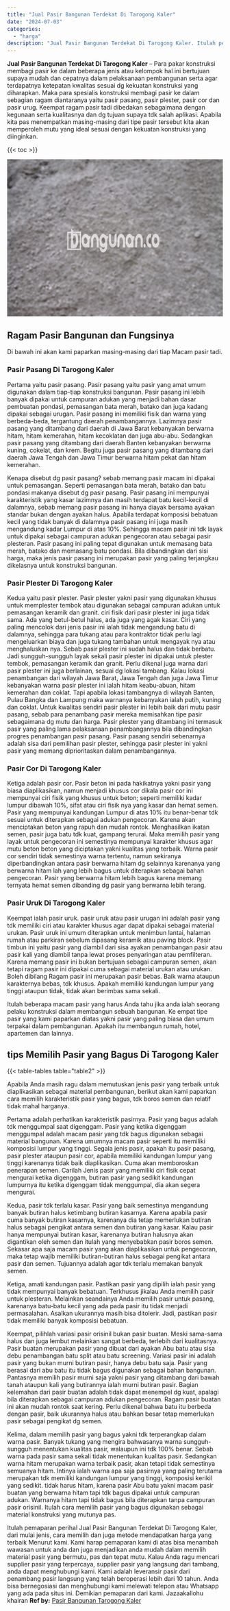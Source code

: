 ```yaml
---
title: "Jual Pasir Bangunan Terdekat Di Tarogong Kaler"
date: "2024-07-03"
categories: 
  - "harga"
description: "Jual Pasir Bangunan Terdekat Di Tarogong Kaler. Itulah pemaparan perihal Jual Pasir Bangunan Terdekat Di Tarogong Kaler, dari mulai jenis, cara memilih dan j..."
---
```


**Jual Pasir Bangunan Terdekat Di Tarogong Kaler** – Para pakar konstruksi membagi pasir ke dalam beberapa jenis atau kelompok hal ini bertujuan supaya mudah dan cepatnya dalam pelaksanaan pembangunan serta agar terdapatnya ketepatan kwalitas sesuai dg kekuatan konstruksi yang diharapkan. Maka para spesialis konstruksi membagi pasir ke dalam sebagian ragam diantaranya yaitu pasir pasang, pasir plester, pasir cor dan pasir urug. Keempat ragam pasir tadi dibedakan sebagaimana dengan kegunaan serta kualitasnya dan dg tujuan supaya tdk salah aplikasi. Apabila kita pas menempatkan masing-masing dari tipe pasir tersebut kita akan memperoleh mutu yang ideal sesuai dengan kekuatan konstruksi yang diinginkan.

{{< toc >}}

![Jual Pasir Bangunan Terdekat Di Tarogong Kaler](/images/jual-pasir-bangunan-20.png)

## Ragam Pasir Bangunan dan Fungsinya

Di bawah ini akan kami paparkan masing-masing dari tiap Macam pasir tadi.

### Pasir Pasang Di Tarogong Kaler

Pertama yaitu pasir pasang. Pasir pasang yaitu pasir yang amat umum digunakan dalam tiap-tiap konstruksi bangunan. Pasir pasang ini lebih banyak dipakai untuk campuran adukan yang menjadi bahan dasar pembuatan pondasi, pemasangan bata merah, batako dan juga kadang dipakai sebagai urugan. Pasir pasang ini memiliki fisik dan warna yang berbeda-beda, tergantung daerah penambangannya. Lazimnya pasir pasang yang ditambang dari daerah di Jawa Barat kebanyakan berwarna hitam, hitam kemerahan, hitam kecoklatan dan juga abu-abu. Sedangkan pasir pasang yang ditambang dari daerah Banten kebanyakan berwarna kuning, cokelat, dan krem. Begitu juga pasir pasang yang ditambang dari daerah Jawa Tengah dan Jawa Timur berwarna hitam pekat dan hitam kemerahan.

Kenapa disebut dg pasir pasang? sebab memang pasir macam ini dipakai untuk pemasangan. Seperti pemasangan bata merah, batako dan batu pondasi makanya disebut dg pasir pasang. Pasir pasang ini mempunyai karakteristik yang kasar lazimnya dan masih terdapat batu kecil-kecil di dalamnya, sebab memang pasir pasang ini hanya diayak bersama ayakan standar bukan dengan ayakan halus. Apabila terdapat komposisi bebatuan kecil yang tidak banyak di dalamnya pasir pasang ini juga masih mengandung kadar Lumpur di atas 10%. Sehingga macam pasir ini tdk layak untuk dipakai sebagai campuran adukan pengecoran atau sebagai pasir plesteran. Pasir pasang ini paling tepat digunakan untuk memasang bata merah, batako dan memasang batu pondasi. Bila dibandingkan dari sisi harga, maka jenis pasir pasang ini merupakan pasir yang paling terjangkau dikelasnya untuk konstruksi bangunan.

### Pasir Plester Di Tarogong Kaler

Kedua yaitu pasir plester. Pasir plester yakni pasir yang digunakan khusus untuk memplester tembok atau digunakan sebagai campuran adukan untuk pemasangan keramik dan granit. ciri fisik dari pasir plester ini juga tidak sama. Ada yang betul-betul halus, ada juga yang agak kasar. Ciri yang paling mencolok dari jenis pasir ini ialah tidak mengandung batu di dalamnya, sehingga para tukang atau para kontraktor tidak perlu lagi mengeluarkan biaya dan juga tukang tambahan untuk mengayak nya atau menghaluskan nya. Sebab pasir plester ini sudah halus dan tidak berbatu. Jadi sungguh-sungguh layak sekali pasir plester ini dipakai untuk plester tembok, pemasangan keramik dan granit. Perlu dikenal juga warna dari pasir plester ini juga berlainan, sesuai dg lokasi tambang. Kalau lokasi penambangan dari wilayah Jawa Barat, Jawa Tengah dan juga Jawa Timur kebanyakan warna pasir plester ini ialah hitam keabu-abuan, hitam kemerahan dan coklat. Tapi apabila lokasi tambangnya di wilayah Banten, Pulau Bangka dan Lampung maka warnanya kebanyakan ialah putih, kuning dan coklat. Untuk kwalitas sendiri pasir plester ini lebih baik dari mutu pasir pasang, sebab para penambang pasir mereka memisahkan tipe pasir sebagaimana dg mutu dan harga. Pasir plester yang ditambang ini termasuk pasir yang paling lama pelaksanaan penambangannya bila dibandingkan progres penambangan pasir pasang. Pasir pasang sendiri sebenarnya adalah sisa dari pemilihan pasir plester, sehingga pasir plester ini yakni pasir yang memang diprioritaskan dalam penambangannya.

### Pasir Cor Di Tarogong Kaler

Ketiga adalah pasir cor. Pasir beton ini pada hakikatnya yakni pasir yang biasa diaplikasikan, namun menjadi khusus cor dikala pasir cor ini mempunyai ciri fisik yang khusus untuk beton; seperti memiliki kadar lumpur dibawah 10%, sifat atau ciri fisik nya yang kasar dan hemat semen. Pasir yang mempunyai kandungan Lumpur di atas 10% itu benar-benar tdk sesuai untuk diterapkan sebagai adukan pengecoran. Karena akan menciptakan beton yang rapuh dan mudah rontok. Menghasilkan ikatan semen, pasir juga batu tdk kuat, gampang terurai. Maka memilih pasir yang layak untuk pengecoran ini semestinya mempunyai karakter khusus agar mutu beton beton yang diciptakan yakni kualitas yang terbaik. Warna pasir cor sendiri tidak semestinya warna tertentu, namun sekiranya diperbandingkan antara pasir berwarna hitam dg selainnya karenanya yang berwarna hitam lah yang lebih bagus untuk diterapkan sebagai bahan pengecoran. Pasir yang berwarna hitam lebih bagus karena memang ternyata hemat semen dibanding dg pasir yang berwarna lebih terang.

### Pasir Uruk Di Tarogong Kaler

Keempat ialah pasir uruk. pasir uruk atau pasir urugan ini adalah pasir yang tdk memiliki ciri atau karakter khusus agar dapat dipakai sebagai material urukan. Pasir uruk ini umum diterapkan untuk menimbun lantai, halaman rumah atau parkiran sebelum dipasang keramik atau paving block. Pasir timbun ini yaitu pasir yang diambil dari sisa ayakan penambangan pasir atau pasir kali yang diambil tanpa lewat proses penyaringan atau pemfilteran. Karena memang pasir ini bukan bertujuan sebagai campuran semen, akan tetapi ragam pasir ini dipakai cuma sebagai material urukan atau urukan. Boleh dibilang Ragam pasir ini merupakan pasir bebas. Baik warna ataupun karakternya bebas, tdk khusus. Apakah memiliki kandungan lumpur yang tinggi ataupun tidak, tidak akan berimbas sama sekali.

Itulah beberapa macam pasir yang harus Anda tahu jika anda ialah seorang pelaku konstruksi dalam membangun sebuah bangunan. Ke empat tipe pasir yang kami paparkan diatas yakni pasir yang paling biasa dan umum terpakai dalam pembangunan. Apakah itu membangun rumah, hotel, apartemen dan lainnya.

## tips Memilih Pasir yang Bagus Di Tarogong Kaler

{{< table-tables table="table2" >}}

Apabila Anda masih ragu dalam memutuskan jenis pasir yang terbaik untuk diaplikasikan sebagai material pembangunan, berikut akan kami paparkan cara memilih karakteristik pasir yang bagus, tdk boros semen dan relatif tidak mahal harganya.

Pertama adalah perhatikan karakteristik pasirnya. Pasir yang bagus adalah tdk menggumpal saat digenggam. Pasir yang ketika digenggam menggumpal adalah macam pasir yang tdk bagus digunakan sebagai material bangunan. Karena umumnya macam pasir seperti itu memiliki komposisi lumpur yang tinggi. Segala jenis pasir, apakah itu pasir pasang, pasir plester ataupun pasir cor, apabila memiliki kandungan lumpur yang tinggi karenanya tidak baik diaplikasikan. Cuma akan memboroskan penerapan semen. Carilah Jenis pasir yang memiliki ciri fisik cepat mengurai ketika digenggam, butiran pasir yang sedikit kandungan lumpurnya itu ketika digenggam tidak menggumpal, dia akan segera mengurai.

Kedua, pasir tdk terlalu kasar. Pasir yang baik semestinya mengandung banyak butiran halus ketimbang butiran kasarnya. Karena apabila pasir cuma banyak butiran kasarnya, karenanya dia tetap memerlukan butiran halus sebagai pengikat antara semen dan butiran yang kasar. Kalau pasir hanya mempunyai butiran kasar, karenanya butiran halusnya akan digantikan oleh semen dan itulah yang menyebabkan pasir boros semen. Sekasar apa saja macam pasir yang akan diaplikasikan untuk pengecoran, maka tetap wajib memiliki butiran-butiran halus sebagai pengikat antara pasir dan semen. Tujuannya adalah agar tdk terlalu memakan banyak semen.

Ketiga, amati kandungan pasir. Pastikan pasir yang dipilih ialah pasir yang tidak mempunyai banyak bebatuan. Terkhusus jikalau Anda memilih pasir untuk plesteran. Melainkan seandainya Anda memilih pasir untuk pasang, karenanya batu-batu kecil yang ada pada pasir itu tidak menjadi permasalahan. Asalkan ukurannya masih bisa ditolerir. Jadi, pastikan pasir tidak memiliki banyak komposisi bebatuan.

Keempat, pilihlah variasi pasir orisinil bukan pasir buatan. Meski sama-sama halus dan juga lembut melainkan sangat berbeda, terlebih dari kualitasnya. Pasir buatan merupakan pasir yang dibuat dari ayakan Abu batu atau sisa debu penambangan batu split atau batu screening. Variasi pasir ini adalah pasir yang bukan murni butiran pasir, hanya debu batu saja. Pasir yang berasal dari abu batu itu tidak bagus digunakan sebagai bahan bangunan. Pantasnya memilih pasir murni saja yakni pasir yang ditambang dari bawah tanah ataupun kali yang butirannya ialah murni butiran pasir. Bagian kelemahan dari pasir buatan adalah tidak dapat menempel dg kuat, apalagi bila diterapkan sebagai campuran adukan pengecoran. Ragam pasir buatan ini akan mudah rontok saat kering. Perlu dikenal bahwa batu itu berbeda dengan pasir, baik ukurannya halus atau bahkan besar tetap memerlukan pasir sebagai pengikat dg semen.

Kelima, dalam memilih pasir yang bagus yakni tdk terperangkap dalam warna pasir. Banyak tukang yang mengira bahwasanya warna sungguh-sungguh menentukan kualitas pasir, walaupun ini tdk 100% benar. Sebab warna pada pasir sama sekali tidak menentukan kualitas pasir. Sedangkan warna hitam merupakan warna terbaik pasir, akan tetapi tidak semestinya semuanya hitam. Intinya ialah warna apa saja pasirnya yang paling terutama merupakan tdk memiliki kandungan lumpur yang tinggi, komposisi kerikil yang sedikit. tidak harus hitam, karena pasir Abu batu yakni macam pasir buatan yang berwarna hitam tapi tdk bagus dipakai untuk campuran adukan. Warnanya hitam tapi tidak bagus bila diterapkan tanpa campuran pasir orisinil. Itulah cara memilih pasir yang bagus digunakan sebagai material konstruksi yang mutunya pas.

Itulah pemaparan perihal Jual Pasir Bangunan Terdekat Di Tarogong Kaler, dari mulai jenis, cara memilih dan juga metode mendapatkan harga yang terbaik Menurut kami. Kami harap pemaparan kami di atas bisa menambah wawasan untuk anda dan juga menjadikan anda mudah dalam memilih material pasir yang bermutu, pas dan tepat mutu. Kalau Anda ragu mencari supplier pasir yang terpercaya, supplier pasir yang langsung dari tambang, anda dapat menghubungi kami. Kami adalah leveransir pasir dari penambang pasir langsung yang telah beroperasi lebih dari 10 tahun. Anda bisa bernegosiasi dan menghubungi kami melewati telepon atau Whatsapp yang ada pada situs ini. Demikian pemaparan dari kami. Jazaakallohu khairan
**Ref by:** [Pasir Bangunan Tarogong Kaler](https://id.wikipedia.org/wiki/Pasir)
